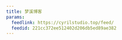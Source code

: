 ```yaml
---
title: 梦溪博客
params:
  feedlink: https://cyrilstudio.top/feed/
  feedid: 221cc372ee512402d206db5ed89ae382
---
```

